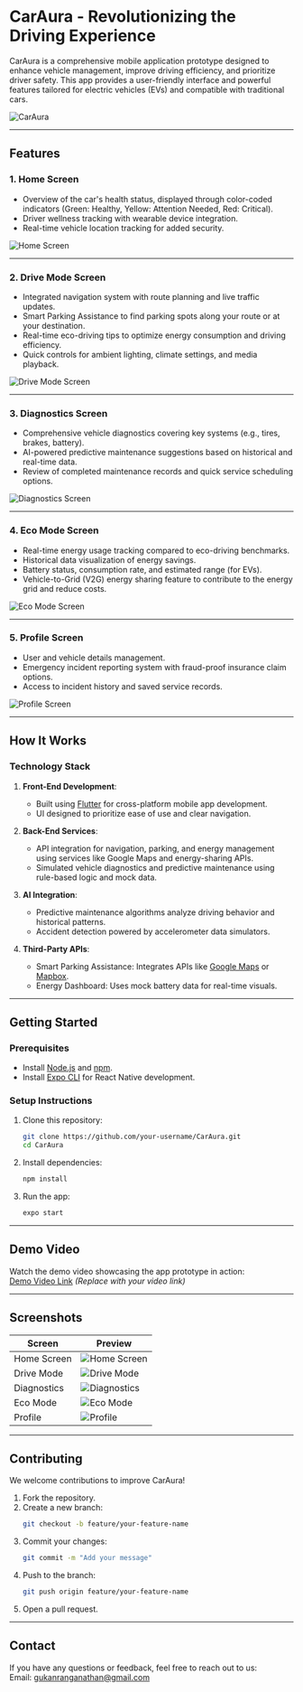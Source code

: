 # **CarAura - Revolutionizing the Driving Experience**

CarAura is a comprehensive mobile application prototype designed to enhance vehicle management, improve driving efficiency, and prioritize driver safety. This app provides a user-friendly interface and powerful features tailored for electric vehicles (EVs) and compatible with traditional cars.

![CarAura](./images/CarAura.png)

---

## **Features**

### 1. **Home Screen**

- Overview of the car's health status, displayed through color-coded indicators (Green: Healthy, Yellow: Attention Needed, Red: Critical).
- Driver wellness tracking with wearable device integration.
- Real-time vehicle location tracking for added security.

![Home Screen](./images/homeImage.png)

---

### 2. **Drive Mode Screen**

- Integrated navigation system with route planning and live traffic updates.
- Smart Parking Assistance to find parking spots along your route or at your destination.
- Real-time eco-driving tips to optimize energy consumption and driving efficiency.
- Quick controls for ambient lighting, climate settings, and media playback.

![Drive Mode Screen](./images/driveImage.png)

---

### 3. **Diagnostics Screen**

- Comprehensive vehicle diagnostics covering key systems (e.g., tires, brakes, battery).
- AI-powered predictive maintenance suggestions based on historical and real-time data.
- Review of completed maintenance records and quick service scheduling options.

![Diagnostics Screen](./images/maintenImage.png)

---

### 4. **Eco Mode Screen**

- Real-time energy usage tracking compared to eco-driving benchmarks.
- Historical data visualization of energy savings.
- Battery status, consumption rate, and estimated range (for EVs).
- Vehicle-to-Grid (V2G) energy sharing feature to contribute to the energy grid and reduce costs.

![Eco Mode Screen](./images/ecoImage.png)

---

### 5. **Profile Screen**

- User and vehicle details management.
- Emergency incident reporting system with fraud-proof insurance claim options.
- Access to incident history and saved service records.

![Profile Screen](./images/profileImage.png)

---

## **How It Works**

### **Technology Stack**

1. **Front-End Development**:

   - Built using [Flutter](https://flutter.dev/) for cross-platform mobile app development.
   - UI designed to prioritize ease of use and clear navigation.

2. **Back-End Services**:

   - API integration for navigation, parking, and energy management using services like Google Maps and energy-sharing APIs.
   - Simulated vehicle diagnostics and predictive maintenance using rule-based logic and mock data.

3. **AI Integration**:

   - Predictive maintenance algorithms analyze driving behavior and historical patterns.
   - Accident detection powered by accelerometer data simulators.

4. **Third-Party APIs**:
   - Smart Parking Assistance: Integrates APIs like [Google Maps](https://developers.google.com/maps/documentation) or [Mapbox](https://www.mapbox.com/).
   - Energy Dashboard: Uses mock battery data for real-time visuals.

---

## **Getting Started**

### **Prerequisites**

- Install [Node.js](https://nodejs.org/) and [npm](https://www.npmjs.com/).
- Install [Expo CLI](https://docs.expo.dev/) for React Native development.

### **Setup Instructions**

1. Clone this repository:
   ```bash
   git clone https://github.com/your-username/CarAura.git
   cd CarAura
   ```
2. Install dependencies:
   ```bash
   npm install
   ```
3. Run the app:
   ```bash
   expo start
   ```

---

## **Demo Video**

Watch the demo video showcasing the app prototype in action:  
[Demo Video Link](#) _(Replace with your video link)_

---

## **Screenshots**

| Screen      | Preview                                         |
| ----------- | ----------------------------------------------- |
| Home Screen | ![Home Screen](./images/home-screen.png)        |
| Drive Mode  | ![Drive Mode](./images/drive-mode-screen.png)   |
| Diagnostics | ![Diagnostics](./images/diagnostics-screen.png) |
| Eco Mode    | ![Eco Mode](./images/eco-mode-screen.png)       |
| Profile     | ![Profile](./images/profile-screen.png)         |

---

## **Contributing**

We welcome contributions to improve CarAura!

1. Fork the repository.
2. Create a new branch:
   ```bash
   git checkout -b feature/your-feature-name
   ```
3. Commit your changes:
   ```bash
   git commit -m "Add your message"
   ```
4. Push to the branch:
   ```bash
   git push origin feature/your-feature-name
   ```
5. Open a pull request.

---

## **Contact**

If you have any questions or feedback, feel free to reach out to us:  
Email: [gukanranganathan@gmail.com](mailto:gukanranganathan@gmai)
